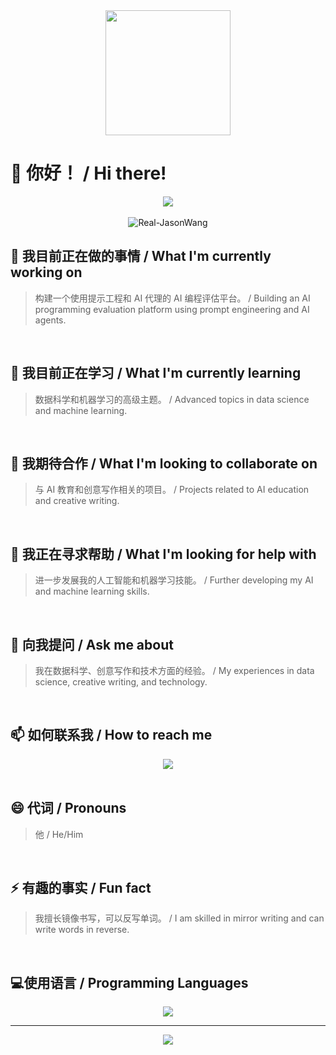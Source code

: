 <div align="center">
  <img src="https://media.giphy.com/media/hvRJCLFzcasrR4ia7z/giphy.gif" width="200" />
</div>

# 👋 你好！ / Hi there!

<div align="center">
  <a href="https://github.com/Real-JasonWang">
    <img src="https://readme-typing-svg.herokuapp.com?font=Fira+Code&pause=1000&color=00FFFF&width=1000&lines=I'm+Jason+Wang;I+am+passionate+about+the+intersection+of+technology+and+creativity" />
  </a>
</div>
<br/>

<div align="center">
  <img src="https://komarev.com/ghpvc/?username=Real-JasonWang&label=Profile%20views&color=0e75b6&style=flat" alt="Real-JasonWang" /> 
</div>

## 🔭 我目前正在做的事情 / What I'm currently working on

> 构建一个使用提示工程和 AI 代理的 AI 编程评估平台。 / Building an AI programming evaluation platform using prompt engineering and AI agents.
<br/>

## 🌱 我目前正在学习 / What I'm currently learning

> 数据科学和机器学习的高级主题。 / Advanced topics in data science and machine learning.
<br/>

## 👯 我期待合作 / What I'm looking to collaborate on

> 与 AI 教育和创意写作相关的项目。 / Projects related to AI education and creative writing.
<br/>

## 🤔 我正在寻求帮助 / What I'm looking for help with

> 进一步发展我的人工智能和机器学习技能。 / Further developing my AI and machine learning skills.
<br/>

## 💬 向我提问 / Ask me about

> 我在数据科学、创意写作和技术方面的经验。 / My experiences in data science, creative writing, and technology.
<br/>

## 📫 如何联系我 / How to reach me

<div align="center">
  <a href="mailto:wangweifeng2025@163.com">
    <img src="https://img.shields.io/badge/Gmail-D14836?style=for-the-badge&logo=gmail&logoColor=white" />
  </a>
</div>
<br/>

## 😄 代词 / Pronouns

> 他 / He/Him
<br/>

## ⚡ 有趣的事实 / Fun fact

> 我擅长镜像书写，可以反写单词。 / I am skilled in mirror writing and can write words in reverse.
<br/>

## 💻使用语言 / Programming Languages
<div align="center">
  <img src="https://github-readme-stats.vercel.app/api/top-langs/?username=Real-JasonWang&layout=compact&theme=radical" />
</div>

---

<div align="center">
  <img src="https://capsule-render.vercel.app/api?type=waving&color=gradient&height=100&width=1000&section=footer"/>
</div>
